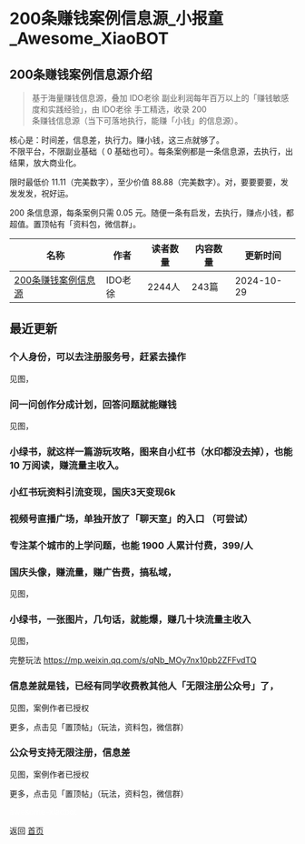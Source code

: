 # 200条赚钱案例信息源_小报童_Awesome_XiaoBOT

## 200条赚钱案例信息源介绍
> 基于海量赚钱信息源，叠加 IDO老徐 副业利润每年百万以上的「赚钱敏感度和实践经验」，由 IDO老徐 手工精选，收录 200  
条赚钱信息源（当下可落地执行，能赚「小钱」的信息源）。    
    
核心是：时间差，信息差，执行力。赚小钱，这三点就够了。    
不限平台，不限副业基础（ 0 基础也可）。每条案例都是一条信息源，去执行，出结果，放大商业化。    
    
限时最低价 11.11（完美数字），至少价值 88.88（完美数字）。对，要要要要，发发发发，祝好运。    
    
200 条信息源，每条案例只需 0.05 元。随便一条有启发，去执行，赚点小钱，都超值。置顶帖有「资料包，微信群」。  
  


|名称|作者|读者数量|内容数量|更新时间|
|---|---|---|---|---|
|[200条赚钱案例信息源](https://xiaobot.net/p/xinxi?refer=0b133df9-27dc-423b-8101-639049001c13)|IDO老徐|2244人|243篇|2024-10-29|

## 最近更新
### 个人身份，可以去注册服务号，赶紧去操作

见图，

### 问一问创作分成计划，回答问题就能赚钱

见图，

### 小绿书，就这样一篇游玩攻略，图来自小红书（水印都没去掉），也能 10 万阅读，赚流量主收入。

### 小红书玩资料引流变现，国庆3天变现6k

### 视频号直播广场，单独开放了「聊天室」的入口 （可尝试）

### 专注某个城市的上学问题，也能 1900 人累计付费，399/人

### 国庆头像，赚流量，赚广告费，搞私域，

见图，

### 小绿书，一张图片，几句话，就能爆，赚几十块流量主收入

见图，

完整玩法 https://mp.weixin.qq.com/s/qNb_MOy7nx10pb2ZFFvdTQ

### 信息差就是钱，已经有同学收费教其他人「无限注册公众号」了，

见图，案例作者已授权

更多，点击见「置顶帖」（玩法，资料包，微信群）

### 公众号支持无限注册，信息差

见图，案例作者已授权

更多，点击见「置顶帖」（玩法，资料包，微信群）


<a href="https://github.com/Reno9527/awesome-xiaobot" style="color: white; text-decoration: none;">awesome-xiaobot</a>

返回 [首页](../README.md)
